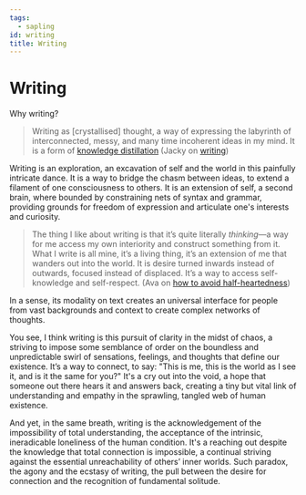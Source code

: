 ```yaml
---
tags:
  - sapling
id: writing
title: Writing
---
```


# Writing

Why writing?

> Writing as [crystallised] thought, a way of expressing the labyrinth of interconnected, messy, and many time incoherent ideas in my mind. It is a form of [knowledge distillation](https://jzhao.xyz/thoughts/knowledge-distillation) (Jacky on [writing](https://jzhao.xyz/thoughts/writing))

Writing is an exploration, an excavation of self and the world in this painfully intricate dance. It is a way to bridge the chasm between ideas, to extend a filament of one consciousness to others. It is an extension of self, a second brain, where bounded by constraining nets of syntax and grammar, providing grounds for freedom of expression and articulate one's interests and curiosity.

> The thing I like about writing is that it’s quite literally _thinking_—a way for me access my own interiority and construct something from it. What I write is all mine, it’s a living thing, it’s an extension of me that wanders out into the world. It is desire turned inwards instead of outwards, focused instead of displaced. It’s a way to access self-knowledge and self-respect. (Ava on [how to avoid half-heartedness](https://www.avabear.xyz/p/how-to-avoid-half-heartedness))

In a sense, its modality on text creates an universal interface for people from vast backgrounds and context to create complex networks of thoughts. 

You see, I think writing is this pursuit of clarity in the midst of chaos, a striving to impose some semblance of order on the boundless and unpredictable swirl of sensations, feelings, and thoughts that define our existence. It’s a way to connect, to say: "This is me, this is the world as I see it, and is it the same for you?" It's a cry out into the void, a hope that someone out there hears it and answers back, creating a tiny but vital link of understanding and empathy in the sprawling, tangled web of human existence.

And yet, in the same breath, writing is the acknowledgement of the impossibility of total understanding, the acceptance of the intrinsic, ineradicable loneliness of the human condition. It's a reaching out despite the knowledge that total connection is impossible, a continual striving against the essential unreachability of others’ inner worlds. Such paradox, the agony and the ecstasy of writing, the pull between the desire for connection and the recognition of fundamental solitude.
